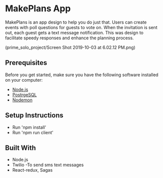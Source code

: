 # MakePlans App
MakePlans is an app design to help you do just that.  Users can create events with poll questions for guests to vote on.  When the invitation is sent out, each guest gets a text message notification.  This was design to facilitate speedy responses and enhance the planning process.

(prime_solo_project/Screen Shot 2019-10-03 at 6.02.12 PM.png)



## Prerequisites

Before you get started, make sure you have the following software installed on your computer:

- [Node.js](https://nodejs.org/en/)
- [PostrgeSQL](https://www.postgresql.org/)
- [Nodemon](https://nodemon.io/)

## Setup Instructions

* Run 'npm install'
* Run 'npm run client'

## Built With
- Node.js
- Twilio -To send sms text messages
- React-redux, Sagas




